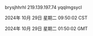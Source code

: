 brysjhhrhl 219.139.197.74 yqqlmgsycl

2024年 10月 29日 星期二 09:50:02 CST

2024年 10月 29日 星期二 01:50:02 GMT
